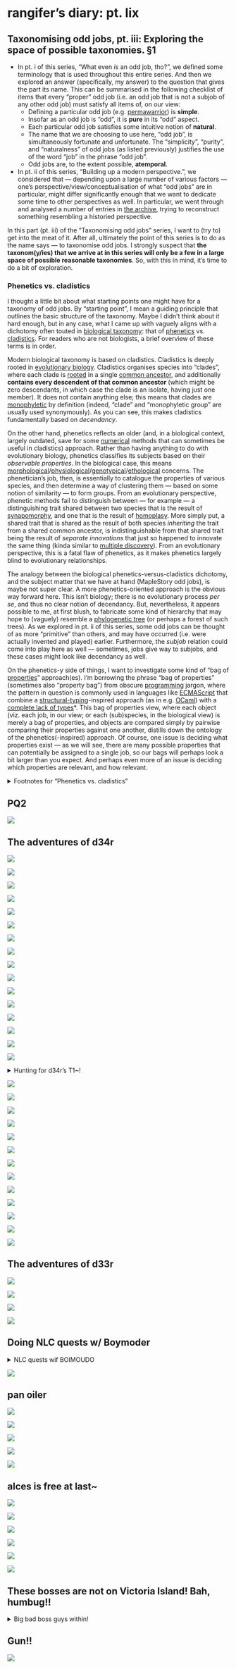# rangifer’s diary: pt. lix

## Taxonomising odd jobs, pt. iii: Exploring the space of possible taxonomies. §1

- In pt. i of this series, “What even _is_ an odd job, tho?”, we defined some terminology that is used throughout this entire series. And then we explored an answer (specifically, my answer) to the question that gives the part its name. This can be summarised in the following checklist of items that every “proper” odd job (i.e. an odd job that is not a subjob of any other odd job) must satisfy all items of, on our view:
    - Defining a particular odd job (e.g. [permawarrior](https://oddjobs.codeberg.page/odd-jobs.html#permawarrior)) is **simple**.
    - Insofar as an odd job is “odd”, it is **pure** in its “odd” aspect.
    - Each particular odd job satisfies some intuitive notion of **natural**.
    - The name that we are choosing to use here, “odd job”, is simultaneously fortunate and unfortunate. The “simplicity”, “purity”, and “naturalness” of odd jobs (as listed previously) justifies the use of the word “job” in the phrase “odd job”.
    - Odd jobs are, to the extent possible, **atemporal**.
- In pt. ii of this series, “Building up a modern perspective.”, we considered that — depending upon a large number of various factors — one’s perspective/view/conceptualisation of what “odd jobs” are in particular, might differ significantly enough that we want to dedicate some time to other perspectives as well. In particular, we went through and analysed a number of entries in [the archive](https://oddjobs.codeberg.page/archive/), trying to reconstruct something resembling a historied perspective.

In this part (pt. iii) of the “Taxonomising odd jobs” series, I want to (try to) get into the meat of it. After all, ultimately the point of this series is to do as the name says — to taxonomise odd jobs. I strongly suspect that **the taxonom(y/ies) that we arrive at in this series will only be a few in a large space of possible reasonable taxonomies**. So, with this in mind, it’s time to do a bit of exploration.

### Phenetics vs. cladistics

I thought a little bit about what starting points one might have for a taxonomy of odd jobs. By “starting point”, I mean a guiding principle that outlines the basic structure of the taxonomy. Maybe I didn’t think about it hard enough, but in any case, what I came up with vaguely aligns with a dichotomy often touted in [biological taxonomy][taxonomy-bio]: that of [phenetics](https://en.wikipedia.org/wiki/Phenetics) vs. [cladistics](https://en.wikipedia.org/wiki/Cladistics). For readers who are not biologists, a brief overview of these terms is in order.

Modern biological taxonomy is based on cladistics. Cladistics is deeply rooted in [evolutionary biology](https://en.wikipedia.org/wiki/Evolutionary_biology). Cladistics organises species into “clades”, where each clade is [rooted][tree] in a single [common ancestor](https://en.wikipedia.org/wiki/Common_ancestry), and additionally **contains every descendent of that common ancestor** (which might be zero descendants, in which case the clade is an isolate, having just one member). It does not contain anything else; this means that clades are [monophyletic](https://en.wikipedia.org/wiki/Monophyly) by definition (indeed, “clade” and “monophyletic group” are usually used synonymously). As you can see, this makes cladistics fundamentally based on _decendancy_.

On the other hand, phenetics reflects an older (and, in a biological context, largely outdated, save for some [numerical](https://en.wikipedia.org/wiki/Numerical_analysis) methods that can sometimes be useful in cladistics) approach. Rather than having anything to do with evolutionary biology, phenetics classifies its subjects based on their _observable properties_. In the biological case, this means [morphological][morphology]/[physiological](https://en.wikipedia.org/wiki/Physiology)/[genotypical](https://en.wikipedia.org/wiki/Genotype)/[ethological](https://en.wikipedia.org/wiki/Ethology) concerns. The phenetician’s job, then, is essentially to catalogue the properties of various species, and then determine a way of clustering them — based on some notion of similarity — to form groups. From an evolutionary perspective, phenetic methods fail to distinguish between — for example — a distinguishing trait shared between two species that is the result of [synapomorphy](https://en.wikipedia.org/wiki/Synapomorphy_and_apomorphy), and one that is the result of [homoplasy](https://en.wikipedia.org/wiki/Homoplasy). More simply put, a shared trait that is shared as the result of both species _inheriting_ the trait from a shared common ancestor, is indistinguishable from that shared trait being the result of _separate innovations_ that just so happened to innovate the same thing (kinda similar to [multiple discovery](https://en.wikipedia.org/wiki/Multiple_discovery)). From an evolutionary perspective, this is a fatal flaw of phenetics, as it makes phenetics largely blind to evolutionary relationships.

The analogy between the biological phenetics-versus-cladistics dichotomy, and the subject matter that we have at hand (MapleStory odd jobs), is maybe not super clear. A more phenetics-oriented approach is the obvious way forward here. This isn’t biology; there is no evolutionary process _per se_, and thus no clear notion of decendancy. But, nevertheless, it appears possible to me, at first blush, to fabricate some kind of hierarchy that may hope to (vaguely) resemble a [phylogenetic tree](https://en.wikipedia.org/wiki/Phylogenetic_tree) (or perhaps a forest of such trees). As we explored in pt. ii of this series, some odd jobs can be thought of as more “primitive” than others, and may have occurred (i.e. were actually invented and played) earlier. Furthermore, the _subjob_ relation could come into play here as well — sometimes, jobs give way to subjobs, and these cases might look like decendancy as well.

On the phenetics-y side of things, I want to investigate some kind of “bag of [properties](https://plato.stanford.edu/entries/properties/)” approach(es). I’m borrowing the phrase “bag of properties” (sometimes also “property bag”) from obscure [programming](https://en.wikipedia.org/wiki/Computer_programming) jargon, where the pattern in question is commonly used in languages like [ECMAScript](https://en.wikipedia.org/wiki/ECMAScript) that combine a [structural-typing](https://en.wikipedia.org/wiki/Structural_type_system)-inspired approach (as in e.g. [OCaml](https://en.wikipedia.org/wiki/OCaml)) with a [complete lack of types](https://en.wikipedia.org/wiki/Type_system#Dynamic_type_checking_and_runtime_type_information)\*. This bag of properties view, where each object (viz. each job, in our view; or each (sub)species, in the biological view) is merely a bag of properties, and objects are compared simply by pairwise comparing their properties against one another, distills down the ontology of the phenetics(-inspired) approach. Of course, one issue is deciding what properties exist — as we will see, there are many possible properties that can potentially be assigned to a single job, so our bags will perhaps look a bit larger than you expect. And perhaps even more of an issue is deciding which properties are relevant, and how relevant.

<details>
<summary>Footnotes for “Phenetics vs. cladistics”</summary>

\*Some of you are currently yelling at your screens: “What do you mean, ‘complete lack of types’? If it’s dynamically _typed_, then surely it has types, they are just dynamic!”. Unfortunately, you are all mistaken!! The form of an object’s in-[memory](https://en.wikipedia.org/wiki/Random-access_memory) representation, and its [type](https://en.wikipedia.org/wiki/Type_theory), are never the same thing. To conflate them is a [category error](https://en.wikipedia.org/wiki/Category_mistake) — the former is physically manifested, and relevant only to [code generation][code-generation] and runtime behaviour, whereas the latter is merely an abstract mathematical construct, relevant only to the [proofs](https://en.wikipedia.org/wiki/Mathematical_proof) that a [translator][translator] generates when [typechecking](https://en.wikipedia.org/wiki/Type_system#Type_checking) an otherwise [well-formed](https://en.wikipedia.org/wiki/Well-formedness) program. That’s right, there is no such thing as so-called “dynamic typing”!! Fight me about it!!! (don’t actually. or do.)

</details>

## PQ2

![](pq2.webp "")

## The adventures of d34r

![](d34r-50.webp "")

![](outlander-taunt.webp "")

![](rusa-meet-d34r.webp "")

![](d34r-fairy-card-get.webp "")

![](d34r-vs-mm.webp "")

![](mm-defeated.webp "")

![](dead.webp "")

![](d34r-mushmom-card-get.webp "")

![](ilbi-get.webp "")

![](moon-rock-plz.webp "")

![](collecting-stone-golem-rubble.webp "")

![](blackbull-s-new-house.webp "")

![](blackbull-is-bugged.webp "")

![](d34r-drake-card-get.webp "")

![](d34r-cold-eye-card-get.webp "")

![](cold-steams-acquired.webp "")

<details>
<summary>Hunting for d34r’s T1~!</summary>

![](d34r-blue-mushroom-card-get.webp "")

![](d34r-stump-card-get.webp "")

![](d34r-blue-snail-card-get.webp "")

![](d34r-shroom-card-get.webp "")

![](d34r-orange-mushroom-card-get.webp "")

![](d34r-red-snail-card-get.webp "")

![](d34r-ribbon-pig-cards-get.webp "")

![](d34r-pig-card-get.webp "")

![](d34r-octopus-card-get.webp "")

![](d34r-jr.-necki-card-get.webp "")

</details>

![](d34r-t1-get.webp "")

![](d34r-farming-2300-dolls.webp "")

![](kc-swamp-hut.webp "")

![](dolls-completed.webp "")

![](d34r-5k-hp.webp "")

![](d34r-trying-fog.webp "")

![](faust-is-kill.webp "")

![](reef.webp "")

![](oh-pet-quest.webp "")

![](cleaning-the-swamp.webp "")

![](d34r-lorang-card-get.webp "")

![](duo-fog-with-thinks.webp "")

![](riel.webp "")

## The adventures of d33r

![](d33r-solos-stumpy-again.webp "")

![](d33r-vs-coconuts.webp "")

![](vom-town.webp "")

![](d33r-and-xxcrookxx-vs-ligators.webp "")

## Doing NLC quests w/ Boymoder

<details>
<summary>NLC quests wif BOIMOUDO</summary>

![](cervine-and-boymoder-vs-boomers.webp "")

![](boymoder-and-cervine-vs-gryphons.webp "")

![](cervine-and-boymoder-vs-i.am.robots.webp "")

![](cervine-barnard-gray-card-get.webp "")

![](cervine-and-boymoder-vs-tocks.webp "")

![](cervine-tock-card-get.webp "")

</details>

![](warrior-thrones-acquired.webp "")

## pan oiler

![](pano-vs-papa-pixel.webp "")

![](pano-70.webp "")

![](panolia-is-dead.webp "")

![](pano-71.webp "")

![](pano-and-furbs-vs-papa-pixel.webp "")

## alces is free at last~

![](boymoder-2sus4u-and-alces-vs-lord-pirate.webp "")

![](can-hermits-use-daggers.webp "")

![](devildog96-ellie01-lesweetpea-and-alces-vs-lord-pirate.webp "")

![](alces-vs-pots.webp "")

![](alces-bellflower-root-card-get-1.webp "")

![](alces-captain-card-get.webp "")

## These bosses are not on Victoria Island! Bah, humbug!!

<details>
<summary>Big bad boss guys within!</summary>

![](rav-with-gruzz-bow-and-harl.webp "")

![](capre-and-bow-vs-bf.webp "")

![](capre-vs-hh.webp "")

![](more-rav-with-gruzz-and-bow.webp "")

</details>

## Gun!!

![](new-maple-storm-pistol.webp "")

[taxonomy-bio]: https://en.wikipedia.org/wiki/Taxonomy_(biology)
[tree]: https://en.wikipedia.org/wiki/Tree_(graph_theory)
[morphology]: https://en.wikipedia.org/wiki/Morphology_(biology)
[translator]: https://en.wikipedia.org/wiki/Translator_(computing)
[code-generation]: https://en.wikipedia.org/wiki/Code_generation_(compiler)
